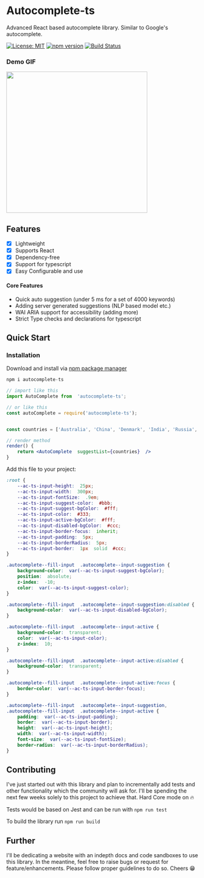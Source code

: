 # Autocomplete-ts
Advanced React based autocomplete library. Similar to Google's autocomplete.

[![License: MIT](https://img.shields.io/github/license/shra1dhar/autocomplete-ts?color=blue)](https://img.shields.io/github/license/shra1dhar/autocomplete-ts) [![npm version](https://badge.fury.io/js/autocomplete-ts.svg)](https://badge.fury.io/js/autocomplete-ts) [![Build Status](https://travis-ci.org/shra1dhar/autocomplete-ts.svg?branch=master)](https://travis-ci.org/shra1dhar/autocomplete-ts)

### Demo GIF
<img src="https://github.com/shra1dhar/autocomplete-ts/blob/master/asset/demo.gif?raw=true" width="370" alt=""/>

## Features
 - [x] Lightweight
 - [x] Supports React
 - [x] Dependency-free
 - [x] Support for typescript
 - [x] Easy Configurable and use

#### Core Features
 - Quick auto suggestion (under 5 ms for a set of 4000 keywords)
 - Adding server generated suggestions (NLP based model etc.)
 - WAI ARIA support for accessibility (adding more)
 - Strict Type checks and declarations for typescript


## Quick Start

### Installation
Download and install via [npm package manager](https://www.npmjs.com/package/autocomplete-ts)
```js
npm i autocomplete-ts
```
```jsx
// import like this
import AutoComplete from  'autocomplete-ts';

// or like this
const autoComplete = require('autocomplete-ts');
```

```jsx

const countries = ['Australia', 'China', 'Denmark', 'India', 'Russia', 'South Africa', 'USA'];

// render method
render() {
	return <AutoComplete  suggestList={countries}  />
}
```

Add this file to your project:
```css
:root {
	--ac-ts-input-height:  25px;
	--ac-ts-input-width:  300px;
	--ac-ts-input-fontSize:  .9em;
	--ac-ts-input-suggest-color:  #bbb;
	--ac-ts-input-suggest-bgColor:  #fff;
	--ac-ts-input-color:  #333;
	--ac-ts-input-active-bgColor:  #fff;
	--ac-ts-input-disabled-bgColor:  #ccc;
	--ac-ts-input-border-focus:  inherit;
	--ac-ts-input-padding:  5px;
	--ac-ts-input-borderRadius:  5px;
	--ac-ts-input-border:  1px  solid  #ccc;
}

.autocomplete--fill-input  .autocomplete--input-suggestion {
	background-color:  var(--ac-ts-input-suggest-bgColor);
	position:  absolute;
	z-index:  -10;
	color:  var(--ac-ts-input-suggest-color);
}

.autocomplete--fill-input  .autocomplete--input-suggestion:disabled {
	background-color:  var(--ac-ts-input-disabled-bgColor);
}

.autocomplete--fill-input  .autocomplete--input-active {
	background-color:  transparent;
	color:  var(--ac-ts-input-color);
	z-index:  10;
}

.autocomplete--fill-input  .autocomplete--input-active:disabled {
	background-color:  transparent;
}

.autocomplete--fill-input  .autocomplete--input-active:focus {
	border-color:  var(--ac-ts-input-border-focus);
}

.autocomplete--fill-input  .autocomplete--input-suggestion,
.autocomplete--fill-input  .autocomplete--input-active {
	padding:  var(--ac-ts-input-padding);
	border:  var(--ac-ts-input-border);
	height:  var(--ac-ts-input-height);
	width:  var(--ac-ts-input-width);
	font-size:  var(--ac-ts-input-fontSize);
	border-radius:  var(--ac-ts-input-borderRadius);
}
```

## Contributing

I've just started out with this library and plan to incrementally add tests and other functionality which the community will ask for. I'll be spending the next few weeks solely to this project to achieve that. Hard Core mode on :fire:

Tests would be based on Jest and can be run with `npm run test`

To build the library run `npm run build`

## Further

I'll be dedicating a website with an indepth docs and code sandboxes to use this library. In the meantine, feel free to raise bugs or request for feature/enhancements. Please follow proper guidelines to do so. Cheers :grin:

